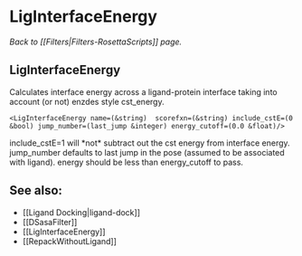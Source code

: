# LigInterfaceEnergy
*Back to [[Filters|Filters-RosettaScripts]] page.*
## LigInterfaceEnergy

Calculates interface energy across a ligand-protein interface taking into account (or not) enzdes style cst\_energy.

```
<LigInterfaceEnergy name=(&string)  scorefxn=(&string) include_cstE=(0 &bool) jump_number=(last_jump &integer) energy_cutoff=(0.0 &float)/>
```

include\_cstE=1 will \*not\* subtract out the cst energy from interface energy. jump\_number defaults to last jump in the pose (assumed to be associated with ligand). energy should be less than energy\_cutoff to pass.

## See also:

* [[Ligand Docking|ligand-dock]]
* [[DSasaFilter]]
* [[LigInterfaceEnergy]]
* [[RepackWithoutLigand]]

